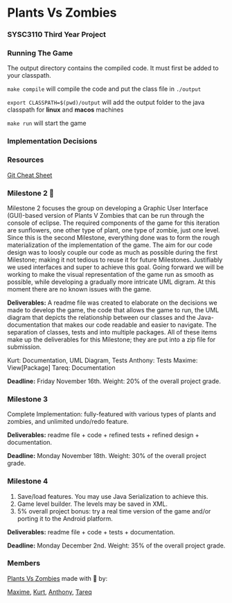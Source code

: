 # Plants Vs Zombies
### SYSC3110 Third Year Project

### Running The Game
The output directory contains the compiled code.
It must first be added to your classpath.

`make compile` will compile the code and put the class file in `./output`

`export CLASSPATH=$(pwd)/output` will add the output folder to the java classpath for **linux** and **macos** machines

`make run` will start the game

### Implementation Decisions

### Resources
[Git Cheat Sheet](https://services.github.com/on-demand/downloads/github-git-cheat-sheet/)

### Milestone 2 :rocket:
Milestone 2 focuses the group on developing a Graphic User Interface (GUI)-based version of Plants V Zombies that can be run through the console of eclipse. The required components of the game for this iteration are sunflowers, one other type of plant, one type of zombie, just one level. Since this is the second Milestone, everything done was to form the rough materialization of the implementation of the game. The aim for our code design was to loosly couple our code as much as possible during the first Milestone; making it not tedious to reuse it for future Milestones. Justifiably we used interfaces and super to achieve this goal. Going forward we will be working to make the visual representation of the game run as smooth as possible, while developing a gradually more intricate UML digram. At this moment there are no known issues with the game. 

**Deliverables:** A readme file was created to elaborate on the decisions we made to develop the game, the code that allows the game to run, the UML diagram that depicts the relationship between our classes and the Java-documentation that makes our code readable and easier to navigate. The separation of classes, tests and into multiple packages. All of these items make up the deliverables for this Milestone; they are put into a zip file for submission.

Kurt: Documentation, UML Diagram, Tests
Anthony: Tests
Maxime: View[Package]
Tareq: Documentation

**Deadline:** Friday November 16th. Weight: 20% of the overall project grade.

### Milestone 3
Complete Implementation: fully-featured with various types of plants and zombies, and unlimited undo/redo feature.

**Deliverables:** readme file + code + refined tests + refined design + documentation.

**Deadline:** Monday November 18th. Weight: 30% of the overall project grade.

### Milestone 4

1. Save/load features. You may use Java Serialization to achieve this. 
2. Game level builder. The levels may be saved in XML. 
3. 5% overall project bonus: try a real time version of the game and/or porting it to the Android platform.

**Deliverables:** readme file + code + tests + documentation.

**Deadline:** Monday December 2nd. Weight: 35% of the overall project grade.

### Members
[Plants Vs Zombies](https://github.com/KB-R/Snake_Squad) made with :purple_heart: by:

[Maxime](https://github.com/MaximeNdutiye), 
[Kurt](https://github.com/KB-R), 
[Anthony](anthonymaevskipopov), 
[Tareq]()
